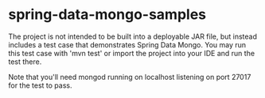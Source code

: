 spring-data-mongo-samples
=========================
The project is not intended to be built into a deployable JAR file,
but instead includes a test case that demonstrates Spring Data Mongo.
You may run this test case with 'mvn test' or import the project into
your IDE and run the test there.

Note that you'll need mongod running on localhost listening on port
27017 for the test to pass.
